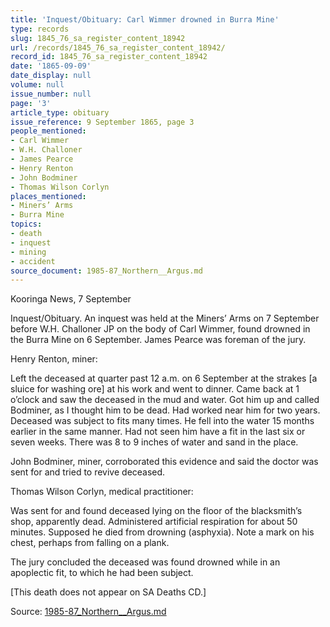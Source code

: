 ```yaml
---
title: 'Inquest/Obituary: Carl Wimmer drowned in Burra Mine'
type: records
slug: 1845_76_sa_register_content_18942
url: /records/1845_76_sa_register_content_18942/
record_id: 1845_76_sa_register_content_18942
date: '1865-09-09'
date_display: null
volume: null
issue_number: null
page: '3'
article_type: obituary
issue_reference: 9 September 1865, page 3
people_mentioned:
- Carl Wimmer
- W.H. Challoner
- James Pearce
- Henry Renton
- John Bodminer
- Thomas Wilson Corlyn
places_mentioned:
- Miners’ Arms
- Burra Mine
topics:
- death
- inquest
- mining
- accident
source_document: 1985-87_Northern__Argus.md
---
```


Kooringa News, 7 September

Inquest/Obituary.  An inquest was held at the Miners’ Arms on 7 September before W.H. Challoner JP on the body of Carl Wimmer, found drowned in the Burra Mine on 6 September.  James Pearce was foreman of the jury.

Henry Renton, miner:

Left the deceased at quarter past 12 a.m. on 6 September at the strakes [a sluice for washing ore] at his work and went to dinner.  Came back at 1 o’clock and saw the deceased in the mud and water.  Got him up and called Bodminer, as I thought him to be dead.  Had worked near him for two years.  Deceased was subject to fits many times.  He fell into the water 15 months earlier in the same manner.  Had not seen him have a fit in the last six or seven weeks.  There was 8 to 9 inches of water and sand in the place.

John Bodminer, miner, corroborated this evidence and said the doctor was sent for and tried to revive deceased.

Thomas Wilson Corlyn, medical practitioner:

Was sent for and found deceased lying on the floor of the blacksmith’s shop, apparently dead.  Administered artificial respiration for about 50 minutes.  Supposed he died from drowning (asphyxia).  Note a mark on his chest, perhaps from falling on a plank.

The jury concluded the deceased was found drowned while in an apoplectic fit, to which he had been subject.

[This death does not appear on SA Deaths CD.]

Source: [1985-87_Northern__Argus.md](/downloads/markdown/1985-87_Northern__Argus.md)
